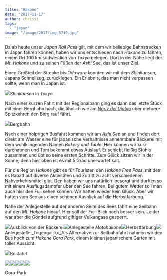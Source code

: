 ```yaml
---
title: "Hakone"
date: "2017-11-17"
author: chrissi
tags: 
  - "japan"
image: "/image/2017/img_5719.jpg"
---
```


Da ab heute unser _Japan Rail Pass_ gilt, mit dem wir beliebige Bahnstrecken in Japan fahren können, haben wir uns entschieden nach _Hakone_ zu fahren, einem Ort 100 km südwestlich von _Tokyo_ gelegen. Dort in der Nähe liegt der _Mt. Hakone_ und zu seinen Füßen der _Ashi_ See, das ist unser Ziel.

Einen Großteil der Strecke bis _Odawara_ konnten wir mit dem _Shinkansen_, Japans Schnellzug, zurücklegen. Ein Erlebnis, das man nicht verpassen sollte, wenn man in Japan ist.

![](images/img_5801.jpg)_Shinkansen_ in _Tokyo_

Nach einer kurzen Fahrt mit der Regionalbahn ging es dann das letzte Stück mit einer Bergbahn hoch, die ähnlich wie am _[Nariz del Diablo](https://hafenstrand.wordpress.com/2014/07/18/nariz-del-diablo/)_ über mehrere Spitzkehren den Berg rauf fährt.

![](images/img_3148.jpg)Bergbahn

Nach einer holprigen Busfahrt kommen wir am _Ashi_ _See_ an und finden dort direkt am Wasser eine für japanische Verhältnisse annehmbare Bäckerei mit dem wohlklingenden Namen _Bakery and Table._ Hier können wir kurz durchatmen und Tom bekommt etwas Auslauf. Er schiebt fleißig Stühle zusammen und übt so seine ersten Schritte. Zum Glück sitzen wir in der Sonne, denn hier oben ist es mit 5 Grad unerwartet kalt.

Für die Region _Hakone_ gibt es für Touristen den _Hakone Free Pass_, mit dem es Rabatt auf diverse Aktivitäten und Zutritt zu acht verschiedenen Nahverkehrsmittel gibt. Den haben wir uns natürlich  besorgt und durften so mit einem Ausflugsdampfer über den See fahren. Bei gutem Wetter soll man auch hier den Fuji sehen können. Wir hatten wieder kein Glück. Aber wir hatten vom See aus einen schönen Ausblick auf die Herbstfärbung.

Nahe der Anlegestelle auf der anderen Seite des Sees fährt eine Seilbahn auf den _Mt. Hakone_ hinauf. Hier soll der Fuji-Blick noch besser sein. Leider war aber die Gondel aufgrund giftiger Vulkangase gesperrt.

![](images/img_5653.jpg)Ausblick von der Bäckerei![](images/img_5655.jpg)Anlegestelle _Motohakone_![](images/img_5683.jpg)Herbstfärbung![](images/img_5700.jpg)Anlegestelle _Togengai-ko_Als Alternative zur Seilbahnfahrt nahmen wir den Bus hoch zum _Hakone Gora Park_, einem kleinen japanischem Garten mit toller Aussicht.

![](images/img_5705.jpg)Busfahrt

![](images/img_5720.jpg)![](images/img_5719.jpg)![](images/img_2222.jpg)![](images/img_2226.jpg)![](images/img_5727-1.jpg)

Gora-Park
